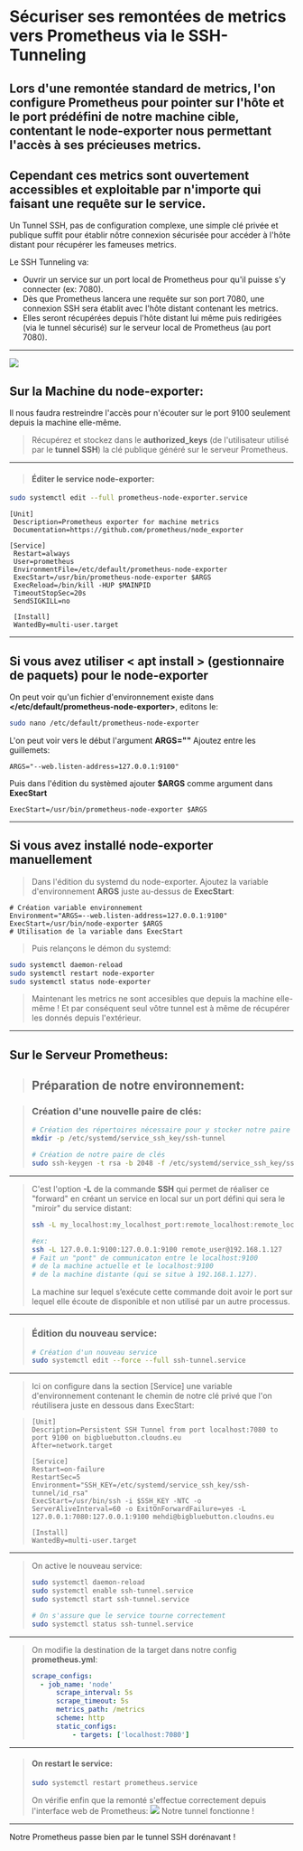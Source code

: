 # Sécuriser ses remontées de metrics vers Prometheus via le SSH-Tunneling

Lors d'une remontée standard de metrics, l'on configure Prometheus pour pointer sur l'hôte et le port prédéfini de notre machine cible, contentant le node-exporter nous permettant l'accès à ses précieuses metrics.
--- 
Cependant ces metrics sont ouvertement accessibles et exploitable par n'importe qui faisant une requête sur le service.
  ---
Un Tunnel SSH,  pas de configuration complexe, une simple clé privée et publique suffit pour établir nôtre connexion sécurisée pour accéder à l'hôte distant pour récupérer les fameuses metrics.

Le SSH Tunneling va:
- Ouvrir un service sur un port local de Prometheus pour qu'il puisse s'y connecter (ex: 7080).
- Dès que Prometheus lancera une requête sur son port 7080, une connexion SSH sera établit avec l'hôte distant contenant les metrics. 
- Elles seront récupérées depuis l'hôte distant lui même puis redirigées (via le tunnel sécurisé) sur le serveur local de Prometheus (au port 7080).
---

![](http://93.90.205.194/docs/ssh-tunneling/ssh-tunneling-draw-number-2.png)

## Sur la Machine du node-exporter:
Il nous faudra restreindre l'accès pour n'écouter sur le port 9100 seulement depuis la machine elle-même.

> Récupérez et stockez dans le **authorized_keys** (de l'utilisateur utilisé par le **tunnel SSH**) la clé publique généré sur le serveur Prometheus.
---

> #### Éditer le service node-exporter:
```bash
sudo systemctl edit --full prometheus-node-exporter.service
```

```vim
[Unit]
 Description=Prometheus exporter for machine metrics
 Documentation=https://github.com/prometheus/node_exporter

[Service]
 Restart=always
 User=prometheus
 EnvironmentFile=/etc/default/prometheus-node-exporter
 ExecStart=/usr/bin/prometheus-node-exporter $ARGS
 ExecReload=/bin/kill -HUP $MAINPID
 TimeoutStopSec=20s
 SendSIGKILL=no

 [Install]
 WantedBy=multi-user.target
```
---
## Si vous avez utiliser < apt install > (gestionnaire de paquets) pour le node-exporter
On peut voir qu'un fichier d'environnement existe dans **</etc/default/prometheus-node-exporter>**, editons le:
```bash
sudo nano /etc/default/prometheus-node-exporter
```
L'on peut voir vers le début l'argument **ARGS=""**
Ajoutez entre les guillemets: 
```vim
ARGS="--web.listen-address=127.0.0.1:9100"
```
Puis dans l'édition du systèmed ajouter **$ARGS** comme argument dans **ExecStart**
```vim
ExecStart=/usr/bin/prometheus-node-exporter $ARGS
```
---
 ## Si vous avez installé node-exporter manuellement
> Dans l'édition du systemd du node-exporter.
> Ajoutez la variable d'environnement **ARGS** juste au-dessus de **ExecStart**:
 ```vim
 # Création variable environnement
 Environment="ARGS=--web.listen-address=127.0.0.1:9100"
 ExecStart=/usr/bin/node-exporter $ARGS
 # Utilisation de la variable dans ExecStart
```
> Puis relançons le démon du systemd:
```bash
sudo systemctl daemon-reload
sudo systemctl restart node-exporter
sudo systemctl status node-exporter
```
> Maintenant les metrics ne sont accesibles que depuis la machine elle-même ! Et par conséquent seul vôtre tunnel est à même de récupérer les donnés depuis l'extérieur.
---

## Sur le Serveur Prometheus:
> ## Préparation de notre environnement:

> ### Création d'une nouvelle paire de clés:
> ```bash
> # Création des répertoires nécessaire pour y stocker notre paire de clé 
> mkdir -p /etc/systemd/service_ssh_key/ssh-tunnel
>
> # Création de notre paire de clés
> sudo ssh-keygen -t rsa -b 2048 -f /etc/systemd/service_ssh_key/ssh-> tunnel/id_rsa
>```
---


> C'est l'option **-L** de la commande **SSH** qui permet de réaliser ce "forward" en créant un service en local sur un port défini qui sera le "miroir" du service distant:
> ```bash
> ssh -L my_localhost:my_localhost_port:remote_localhost:remote_localhost_port remote_user@remote_host
>
> #ex:
> ssh -L 127.0.0.1:9100:127.0.0.1:9100 remote_user@192.168.1.127
> # Fait un "pont" de communicaton entre le localhost:9100
> # de la machine actuelle et le localhost:9100
> # de la machine distante (qui se situe à 192.168.1.127).
> ```
> La machine sur lequel s’exécute cette commande doit avoir le port sur lequel elle écoute de disponible et non utilisé par un autre processus.
---

 > ### Édition du nouveau service:
 > ```bash
 > # Création d'un nouveau service
 > sudo systemctl edit --force --full ssh-tunnel.service
 > ```
---
> Ici on configure dans la section [Service] une variable d'environnement contenant le chemin de notre clé privé que l'on réutilisera juste en dessous dans ExecStart:

> ```vim
> [Unit]
> Description=Persistent SSH Tunnel from port localhost:7080 to port 9100 on bigbluebutton.cloudns.eu
> After=network.target
> 
> [Service]
> Restart=on-failure
> RestartSec=5
> Environment="SSH_KEY=/etc/systemd/service_ssh_key/ssh-tunnel/id_rsa"
> ExecStart=/usr/bin/ssh -i $SSH_KEY -NTC -o ServerAliveInterval=60 -o ExitOnForwardFailure=yes -L 127.0.0.1:7080:127.0.0.1:9100 mehdi@bigbluebutton.cloudns.eu
>
> [Install]
> WantedBy=multi-user.target
> ```
---

> On active le nouveau service:
> ```bash
> sudo systemctl daemon-reload
> sudo systemctl enable ssh-tunnel.service
> sudo systemctl start ssh-tunnel.service
> 
> # On s'assure que le service tourne correctement
> sudo systemctl status ssh-tunnel.service
> ```
---

> On modifie la destination de la target dans notre config **prometheus.yml**:
> ```yaml
> scrape_configs:
>	- job_name: 'node'
>		scrape_interval: 5s
>		scrape_timeout: 5s
>		metrics_path: /metrics
>		scheme: http
>		static_configs:
>			- targets: ['localhost:7080']
> ```
---

> #### On restart le service:
> ```bash
> sudo systemctl restart prometheus.service
> ```
> On vérifie enfin que la remonté s'effectue correctement depuis l'interface web de Prometheus:
> ![](http://93.90.205.194/docs/ssh-tunneling/prometheus-7080.png)
> Notre tunnel fonctionne !
---

Notre Prometheus passe bien par le tunnel SSH dorénavant !
